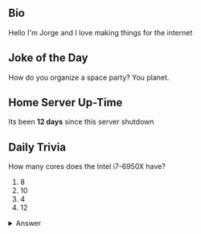 ## Bio

Hello I'm Jorge and I love making things for the internet

## Joke of the Day

How do you organize a space party? You planet.

## Home Server Up-Time

Its been **12 days** since this server shutdown


## Daily Trivia

How many cores does the Intel i7-6950X have?
 1. 8
 2. 10
 3. 4
 4. 12

<details>
  <summary>Answer</summary>
  10
</details>
